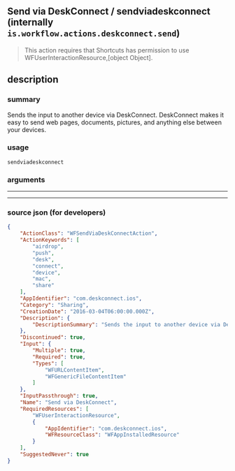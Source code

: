 
## Send via DeskConnect / sendviadeskconnect (internally `is.workflow.actions.deskconnect.send`)

> This action requires that Shortcuts has permission to use WFUserInteractionResource,[object Object].


## description

### summary

Sends the input to another device via DeskConnect. DeskConnect makes it easy to send web pages, documents, pictures, and anything else between your devices.


### usage
```
sendviadeskconnect 
```

### arguments

---



---

### source json (for developers)

```json
{
	"ActionClass": "WFSendViaDeskConnectAction",
	"ActionKeywords": [
		"airdrop",
		"push",
		"desk",
		"connect",
		"device",
		"mac",
		"share"
	],
	"AppIdentifier": "com.deskconnect.ios",
	"Category": "Sharing",
	"CreationDate": "2016-03-04T06:00:00.000Z",
	"Description": {
		"DescriptionSummary": "Sends the input to another device via DeskConnect. DeskConnect makes it easy to send web pages, documents, pictures, and anything else between your devices."
	},
	"Discontinued": true,
	"Input": {
		"Multiple": true,
		"Required": true,
		"Types": [
			"WFURLContentItem",
			"WFGenericFileContentItem"
		]
	},
	"InputPassthrough": true,
	"Name": "Send via DeskConnect",
	"RequiredResources": [
		"WFUserInteractionResource",
		{
			"AppIdentifier": "com.deskconnect.ios",
			"WFResourceClass": "WFAppInstalledResource"
		}
	],
	"SuggestedNever": true
}
```
